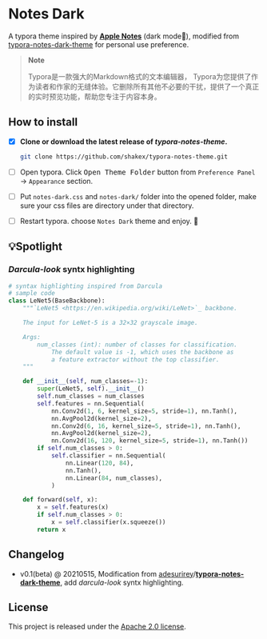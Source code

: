 # Notes Dark

A typora theme inspired by [**Apple Notes**](https://support.apple.com/guide/notes/welcome/mac) (dark mode🌚), modified from [typora-notes-dark-theme](https://github.com/adesurirey/typora-notes-dark-theme) for personal use preference. 



> **Note**
>
> Typora是一款强大的Markdown格式的文本编辑器， Typora为您提供了作为读者和作家的无缝体验。它删除所有其他不必要的干扰，提供了一个真正的实时预览功能，帮助您专注于内容本身。



## How to install

- [x] **Clone or download the latest release of *typora-notes-theme*.**

  ```bash
  git clone https://github.com/shakex/typora-notes-theme.git
  ```

- [ ] Open typora. Click <kbd>Open Theme Folder</kbd> button from `Preference Panel` -> `Appearance` section.

- [ ] Put `notes-dark.css` and `notes-dark/` folder into the opened folder, make sure your css files are directory under that directory.

- [ ] Restart typora. choose `Notes Dark` theme and enjoy. 🤗



## 💡Spotlight

### *Darcula-look* syntx highlighting

```python
# syntax highlighting inspired from Darcula
# sample code
class LeNet5(BaseBackbone):
    """`LeNet5 <https://en.wikipedia.org/wiki/LeNet>`_ backbone.

    The input for LeNet-5 is a 32×32 grayscale image.

    Args:
        num_classes (int): number of classes for classification.
            The default value is -1, which uses the backbone as
            a feature extractor without the top classifier.
    """

    def __init__(self, num_classes=-1):
        super(LeNet5, self).__init__()
        self.num_classes = num_classes
        self.features = nn.Sequential(
            nn.Conv2d(1, 6, kernel_size=5, stride=1), nn.Tanh(),
            nn.AvgPool2d(kernel_size=2),
            nn.Conv2d(6, 16, kernel_size=5, stride=1), nn.Tanh(),
            nn.AvgPool2d(kernel_size=2),
            nn.Conv2d(16, 120, kernel_size=5, stride=1), nn.Tanh())
        if self.num_classes > 0:
            self.classifier = nn.Sequential(
                nn.Linear(120, 84),
                nn.Tanh(),
                nn.Linear(84, num_classes),
            )

    def forward(self, x):
        x = self.features(x)
        if self.num_classes > 0:
            x = self.classifier(x.squeeze())
        return x
```



## Changelog

- v0.1(beta) @ 20210515, Modification from [adesurirey](https://github.com/adesurirey)/**[typora-notes-dark-theme](https://github.com/adesurirey/typora-notes-dark-theme)**, add *darcula-look* syntx highlighting.



## License

This project is released under the [Apache 2.0 license](LICENSE).

